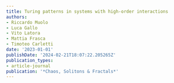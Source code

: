 ```yaml
---
title: Turing patterns in systems with high-order interactions
authors:
- Riccardo Muolo
- Luca Gallo
- Vito Latora
- Mattia Frasca
- Timoteo Carletti
date: '2023-01-01'
publishDate: '2024-02-21T18:07:22.205265Z'
publication_types:
- article-journal
publication: '*Chaos, Solitons & Fractals*'
---
```

